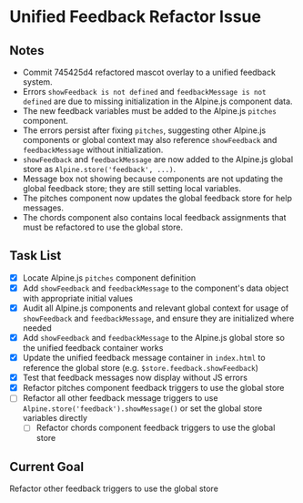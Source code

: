 # Unified Feedback Refactor Issue

## Notes
- Commit 745425d4 refactored mascot overlay to a unified feedback system.
- Errors `showFeedback is not defined` and `feedbackMessage is not defined` are due to missing initialization in the Alpine.js component data.
- The new feedback variables must be added to the Alpine.js `pitches` component.
- The errors persist after fixing `pitches`, suggesting other Alpine.js components or global context may also reference `showFeedback` and `feedbackMessage` without initialization.
- `showFeedback` and `feedbackMessage` are now added to the Alpine.js global store as `Alpine.store('feedback', ...)`.
- Message box not showing because components are not updating the global feedback store; they are still setting local variables.
- The pitches component now updates the global feedback store for help messages.
- The chords component also contains local feedback assignments that must be refactored to use the global store.

## Task List
- [x] Locate Alpine.js `pitches` component definition
- [x] Add `showFeedback` and `feedbackMessage` to the component's data object with appropriate initial values
- [x] Audit all Alpine.js components and relevant global context for usage of `showFeedback` and `feedbackMessage`, and ensure they are initialized where needed
- [x] Add `showFeedback` and `feedbackMessage` to the Alpine.js global store so the unified feedback container works
- [x] Update the unified feedback message container in `index.html` to reference the global store (e.g. `$store.feedback.showFeedback`)
- [x] Test that feedback messages now display without JS errors
- [x] Refactor pitches component feedback triggers to use the global store
- [ ] Refactor all other feedback message triggers to use `Alpine.store('feedback').showMessage()` or set the global store variables directly
  - [ ] Refactor chords component feedback triggers to use the global store

## Current Goal
Refactor other feedback triggers to use the global store